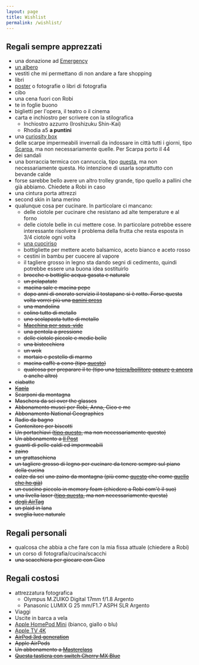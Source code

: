 ```yaml
---
layout: page
title: Wishlist
permalink: /wishlist/
---
```


## Regali sempre apprezzati

* una donazione ad [Emergency](https://sostieni.emergency.it/index.php)
* [un albero](https://www.treedom.net/it/)
* vestiti che mi permettano di non andare a fare shopping
* libri
* [poster](https://shop.ciaodiscotecaitaliana.com/) o fotografie o libri di fotografia
* cibo
* una cena fuori con Robi
* te in foglie buono
* biglietti per l'opera, il teatro o il cinema
* carta e inchiostro per scrivere con la stilografica
   * Inchiostro azzurro (Iroshizuku Shin-Kai)
   * Rhodia a5 **a puntini**
* una [curiosity box](https://www.curiositybox.com)
* delle scarpe impermeabili invernali da indossare in città tutti i giorni, tipo [Scarpa](https://it.scarpa.com/product/21652230/mojito-lifestyle-per-il-tempo-libero-sport-viaggi-antracite), ma non necessariamente quelle. Per Scarpa porto il 44
* dei sandali
* una borraccia termica con cannuccia, tipo [questa](https://www.amazon.it/OLDLEY-Borraccia-cannuccia-borraccia-mantenere/dp/B09N6D7NQ8/ref=sr_1_16?__mk_it_IT=%C3%85M%C3%85%C5%BD%C3%95%C3%91&crid=1ZDMLMYNBK8C4&keywords=thermos%2Bcannuccia&qid=1701900534&sprefix=thermos%2Bcannuccia%2Caps%2C107&sr=8-16&th=1), ma non necessariamente questa. Ho intenzione di usarla soprattutto con bevande calde
* forse sarebbe bello avere un altro trolley grande, tipo quello a pallini che già abbiamo. Chiedete a Robi in caso
* una cintura porta attrezzi
* second skin in lana merino
* qualunque cosa per cucinare. In particolare ci mancano:
    * delle ciotole per cucinare che resistano ad alte temperature e al forno
    * delle ciotole belle in cui mettere cose. In particolare potrebbe essere interessante risolvere il problema della frutta che resta esposta in 3/4 ciotole ogni volta
    * [una cuociriso](https://www.ilpost.it/2022/05/24/cuociriso/)
    * bottigliette per mettere aceto balsamico, aceto bianco e aceto rosso
    * cestini in bambu per cuocere al vapore
    * il tagliere grosso in legno sta dando segni di cedimento, quindi potrebbe essere una buona idea sostituirlo
    * ~~brocche o bottiglie acqua gasata e naturale~~
    * ~~un pelapatate~~
    * ~~macina sale e macina pepe~~
    * ~~dopo anni di onorato servizio il tostapane si è rotto. Forse questa volta vorrei più una [panini press](https://www.amazon.it/s?k=panini+press&crid=30TZ52OI7DF7X&sprefix=panini+press%2Caps%2C191&ref=nb_sb_ss_ts-doa-p_1_12)~~
    * ~~una mandolina~~
    * ~~colino tutto di metallo~~
    * ~~uno scolapasta tutto di metallo~~
    * ~~[Macchina per sous-vide](https://www.amazon.it/Sous-Vide-Stick-generazione-temperatura/dp/B01N5K7U2D/)~~
    * ~~una pentola a pressione~~ 
    * ~~delle ciotole piccole e medie belle~~
    * ~~una bistecchiera~~
    * ~~un wok~~
    * ~~mortaio e pestello di marmo~~
    * ~~macina caffè a cono (tipo [questo](https://www.amazon.it/Krups-GVX242-Macinacaff%C3%A8-Macinatura-Grossa/dp/B000IWHXH8/ref=cm_cr_arp_d_product_top?ie=UTF8))~~
    * ~~qualcosa per preparare il te (tipo una [teiera/bollitore](https://www.lecreuset.it/it_IT/p/bollitore-tradition/EK40102.html) [oppure](https://alessi.com/products/cha-bollitore-teiera) [o ancora](https://www.amazon.it/s?k=tetsubin) o anche altro)~~
* ~~ciabatte~~
* ~~[Kapla](https://www.amazon.it/Kapla-280-Libro-blu-3/dp/B000ZBVEAE/ref=sr_1_1?__mk_it_IT=%C3%85M%C3%85%C5%BD%C3%95%C3%91&keywords=kapla&qid=1571476752&s=kitchen&sr=1-1-catcorr)~~
* ~~Scarponi da montagna~~
* ~~Maschera da sci over the glasses~~
* ~~Abbonamento musei per Robi, Anna, Cico e me~~
* ~~Abbonamento National Geographics~~
* ~~Radio da bagno~~
* ~~Contenitore per biscotti~~
* ~~Un portachiavi ([tipo questo](https://www.designrepublic.com/it/accessori-arredo-design/idee-regalo/cane-key-ring.html), ma non necessariamente questo)~~
* ~~Un abbonamento a [Il Post](https://abbonati.ilpost.it)~~
* ~~guanti di pelle caldi ed impermeabili~~
* ~~zaino~~
* ~~un grattaschiena~~
* ~~un tagliere grosso di legno per cucinare da tenere sempre sul piano della cucina~~
* ~~calze da sci~~
  ~~uno zaino da montagna (più come [questo](https://www.thenorthface.it/shop/it/tnf-it/borse-e-tende-zaini-zaini/zaino-tecnico-da-trekking-terra-da-55-litri-3ga6?variationId=WMB) che come [quello che ho già](https://www.thenorthface.it/shop/it/tnf-it/borse-e-tende-zaini-zaini/zaino-borealis-classic-cf9c?variationId=8M9))~~
* ~~un cuscino piccolo in memory foam (chiedere a Robi com'è il suo)~~
* ~~una livella laser ([tipo questa](https://www.amazon.it/gp/product/B07QXSGNYH?ie=UTF8&psc=1&linkCode=sl1&tag=0721-01-21&linkId=d5b8c01aee46432f4f30aeb9a109956f&language=it_IT&ref_=as_li_ss_tl), ma non necessariamente questa)~~
* ~~[degli AirTag](https://www.apple.com/it/airtag/)~~
* ~~un plaid in lana~~
* ~~sveglia luce naturale~~

## Regali personali

* qualcosa che abbia a che fare con la mia fissa attuale (chiedere a Robi)
* un corso di fotografia/cucina/scacchi
* ~~una scacchiera per giocare con Cico~~

## Regali costosi

* attrezzatura fotografica
    * Olympus M.ZUIKO Digital 17mm f/1.8 Argento
    * Panasonic LUMIX G 25 mm/F1.7 ASPH SLR Argento
* Viaggi
* Uscite in barca a vela
* [Apple HomePod Mini](https://www.apple.com/it/homepod-mini/) (bianco, giallo o blu)
* [Apple TV 4K](https://www.apple.com/it/apple-tv-4k/)
* ~~[AirPod 3rd generation](https://www.apple.com/it/airpods-3rd-generation/)~~
* ~~Apple AirPods~~
* ~~Un abbonamento a [Masterclass](https://www.masterclass.com/gift)~~
* ~~[Questa tastiera con switch Cherry MX Blue](https://www.wasdkeyboards.com/index.php/products/code-keyboard/code-104-key-mechanical-keyboard-2930.html)~~

